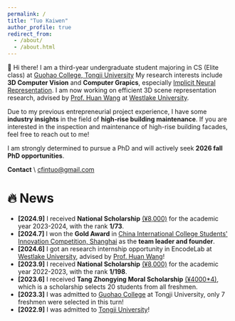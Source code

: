 ```yaml
---
permalink: /
title: "Tuo Kaiwen"
author_profile: true
redirect_from: 
  - /about/
  - /about.html
---
```


👋 Hi there! I am a third-year undergraduate student majoring in CS (Elite class) at [Guohao College, Tongji University](https://ghc.tongji.edu.cn/) My research interests include **3D Computer Vision** and **Computer Grapics**, especially [Implicit Neural Representation](https://github.com/CFinTech/awesome-implicit-neural-representations). I am now working on efficient 3D scene representation research, advised by [Prof. Huan Wang](https://huanwang.tech/) at [Westlake University](https://www.westlake.edu.cn/).

Due to my previous entrepreneurial project experience, I have some **industry insights** in the field of **high-rise building maintenance**. If you are interested in the inspection and maintenance of high-rise building facades, feel free to reach out to me!

I am strongly determined to pursue a PhD and will actively seek **2026 fall PhD opportunities**.

**Contact** \\
cfintuo@gmail.com

🔥 News
=====
- **\[2024.9\]** I received **National Scholarship** <u>(¥8,000)</u> for the academic year 2023-2024, with the rank **1/73**.
- **\[2024.7\]** I won the **Gold Award** in [China International College Students' Innovation Competition, Shanghai](https://cy.ncss.cn/) as the **team leader and founder**.
- **\[2024.6\]** I got an research internship opportunity in EncodeLab at [Westlake University](https://www.westlake.edu.cn/), advised by [Prof. Huan Wang](https://huanwang.tech/)!
- **\[2023.9\]** I received **National Scholarship** <u>(¥8,000)</u> for the academic year 2022-2023, with the rank **1/198**.
- **\[2023.6\]** I received **Tang Zhongying Moral Scholarship** <u>(¥4000*4)</u>, which is a scholarship selects 20 students from all freshmen.
- **\[2023.3\]** I was admitted to [Guohao College](https://ghc.tongji.edu.cn/) at Tongji University, only 7 freshmen were selected in this turn!
- **\[2022.9\]** I was admitted to [Tongji University](https://www.tongji.edu.cn/)!

